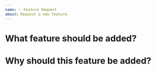 ```yaml
---
name: ✨ Feature Request
about: Request a new feature.
---
```


# What feature should be added?

<!-- Explain what the feature is here -->

# Why should this feature be added?

<!-- Provide information on what improvements this feature brings -->
